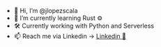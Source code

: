 - 👋 Hi, I’m @jlopezscala
- 🌱 I’m currently learning Rust ⚙️
- 🛠 Currently working with Python and Serverless
- 📫 Reach me via Linkedin -> [Linkedin 👥](https://www.linkedin.com/in/jlopezscala/)


